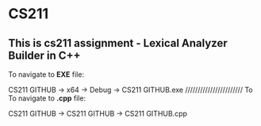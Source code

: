 # CS211
This is cs211 assignment - Lexical Analyzer Builder in C++
-------------------------------------------------------------------------------------------------------------------------------------------------------------------------------------------------------------
To navigate to **EXE** file:

CS211 GITHUB -> x64 -> Debug -> CS211 GITHUB.exe
///////////////////////
To To navigate to **.cpp** file:

CS211 GITHUB -> CS211 GITHUB -> CS211 GITHUB.cpp
